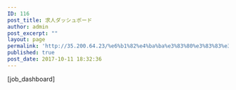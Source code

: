 ```yaml
---
ID: 116
post_title: 求人ダッシュボード
author: admin
post_excerpt: ""
layout: page
permalink: 'http://35.200.64.23/%e6%b1%82%e4%ba%ba%e3%83%80%e3%83%83%e3%82%b7%e3%83%a5%e3%83%9c%e3%83%bc%e3%83%89/'
published: true
post_date: 2017-10-11 18:32:36
---
```

[job_dashboard]